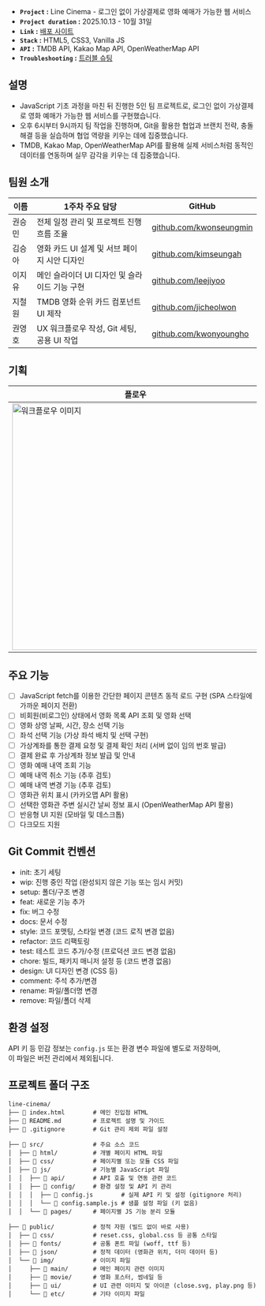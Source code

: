 - **`Project` :** Line Cinema - 로그인 없이 가상결제로 영화 예매가 가능한 웹 서비스
- **`Project duration` :** 2025.10.13 - 10월 31일
- **`Link` :** [배포 사이트](https://dy-08.github.io/line-cinema/)
- **`Stack` :** HTML5, CSS3, Vanilla JS
- **`API` :** TMDB API, Kakao Map API, OpenWeatherMap API
- **`Troubleshooting` :** [트러블 슈팅]()

## 설명

- JavaScript 기초 과정을 마친 뒤 진행한 5인 팀 프로젝트로, 로그인 없이 가상결제로 영화 예매가 가능한 웹 서비스를 구현했습니다.
- 오후 6시부터 9시까지 팀 작업을 진행하며, Git을 활용한 협업과 브랜치 전략, 충돌 해결 등을 실습하며 협업 역량을 키우는 데에 집중했습니다.
- TMDB, Kakao Map, OpenWeatherMap API를 활용해 실제 서비스처럼 동적인 데이터를 연동하며 실무 감각을 키우는 데 집중했습니다.

## 팀원 소개

| 이름   | 1주차 주요 담당                               | GitHub                                                               |
| ------ | --------------------------------------------- | -------------------------------------------------------------------- |
| 권승민 | 전체 일정 관리 및 프로젝트 진행 흐름 조율     | [github.com/kwonseungmin](https://github.com/gwonseungmin351-create) |
| 김승아 | 영화 카드 UI 설계 및 서브 페이지 시안 디자인  | [github.com/kimseungah](https://github.com/seungaaaaa)               |
| 이지유 | 메인 슬라이더 UI 디자인 및 슬라이드 기능 구현 | [github.com/leejiyoo](https://github.com/lee-ji-u)                   |
| 지철원 | TMDB 영화 순위 카드 컴포넌트 UI 제작          | [github.com/jicheolwon](https://github.com/JICHEOLWON)               |
| 권영호 | UX 워크플로우 작성, Git 세팅, 공용 UI 작업    | [github.com/kwonyoungho](https://github.com/dy-08)                   |

## 기획

<!-- https://github.com/user-attachments/assets/fcecc215-c72a-4b5f-8ebd-86a662129197 -->
<!-- https://github.com/user-attachments/assets/0ce0cab4-bb97-4c27-a31d-e2e0a438c7ec -->

| 플로우                                             | UI/UX                                        |
| -------------------------------------------------- | -------------------------------------------- |
| <img width="500" alt="워크플로우 이미지" src="" /> | <img width="500" alt="ui/ux image" src="" /> |

## 주요 기능

- [ ] JavaScript fetch를 이용한 간단한 페이지 콘텐츠 동적 로드 구현 (SPA 스타일에 가까운 페이지 전환)
- [ ] 비회원(비로그인) 상태에서 영화 목록 API 조회 및 영화 선택
- [ ] 영화 상영 날짜, 시간, 장소 선택 기능
- [ ] 좌석 선택 기능 (가상 좌석 배치 및 선택 구현)
- [ ] 가상계좌를 통한 결제 요청 및 결제 확인 처리 (서버 없이 임의 번호 발급)
- [ ] 결제 완료 후 가상계좌 정보 발급 및 안내
- [ ] 영화 예매 내역 조회 기능
- [ ] 예매 내역 취소 기능 (추후 검토)
- [ ] 예매 내역 변경 기능 (추후 검토)
- [ ] 영화관 위치 표시 (카카오맵 API 활용)
- [ ] 선택한 영화관 주변 실시간 날씨 정보 표시 (OpenWeatherMap API 활용)
- [ ] 반응형 UI 지원 (모바일 및 데스크톱)
- [ ] 다크모드 지원

## Git Commit 컨벤션

- init: 초기 세팅
- wip: 진행 중인 작업 (완성되지 않은 기능 또는 임시 커밋)
- setup: 폴더/구조 변경
- feat: 새로운 기능 추가
- fix: 버그 수정
- docs: 문서 수정
- style: 코드 포맷팅, 스타일 변경 (코드 로직 변경 없음)
- refactor: 코드 리팩토링
- test: 테스트 코드 추가/수정 (프로덕션 코드 변경 없음)
- chore: 빌드, 패키지 매니저 설정 등 (코드 변경 없음)
- design: UI 디자인 변경 (CSS 등)
- comment: 주석 추가/변경
- rename: 파일/폴더명 변경
- remove: 파일/폴더 삭제

## 환경 설정

API 키 등 민감 정보는 `config.js` 또는 환경 변수 파일에 별도로 저장하며,  
이 파일은 버전 관리에서 제외됩니다.

## 프로젝트 폴더 구조

```
line-cinema/
├── 📄 index.html        # 메인 진입점 HTML
├── 📄 README.md         # 프로젝트 설명 및 가이드
├── 📄 .gitignore        # Git 관리 제외 파일 설정

├── 📂 src/              # 주요 소스 코드
│  ├── 📂 html/          # 개별 페이지 HTML 파일
│  ├── 📂 css/           # 페이지별 또는 모듈 CSS 파일
│  ├── 📂 js/            # 기능별 JavaScript 파일
│  │  ├── 📂 api/        # API 호출 및 연동 관련 코드
│  │  ├── 📂 config/     # 환경 설정 및 API 키 관리
│  │  │  ├── 📄 config.js        # 실제 API 키 및 설정 (gitignore 처리)
│  │  │  └── 📄 config.sample.js # 샘플 설정 파일 (키 없음)
│  │  └── 📂 pages/      # 페이지별 JS 기능 분리 모듈

├── 📂 public/           # 정적 자원 (빌드 없이 바로 사용)
│  ├── 📂 css/           # reset.css, global.css 등 공통 스타일
│  ├── 📂 fonts/         # 공통 폰트 파일 (woff, ttf 등)
│  ├── 📂 json/          # 정적 데이터 (영화관 위치, 더미 데이터 등)
│  └── 📂 img/           # 이미지 파일
│     ├── 📂 main/       # 메인 페이지 관련 이미지
│     ├── 📂 movie/      # 영화 포스터, 썸네일 등
│     ├── 📂 ui/         # UI 관련 이미지 및 아이콘 (close.svg, play.png 등)
│     └── 📂 etc/        # 기타 이미지 파일
```
